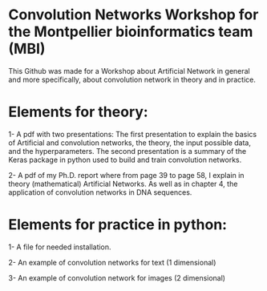 # Convolution Networks Workshop for the Montpellier bioinformatics team (MBI)

This Github was made for a Workshop about Artificial Network in general and more specifically, about convolution network
in theory and in practice.

# Elements for theory: 

1- A pdf with two presentations: The first presentation to explain the basics of Artificial and convolution networks, the theory, the input possible data, and the hyperparameters. 
The second presentation is a summary of the Keras package in python used to build and train convolution networks. 
   
2- A pdf of my Ph.D. report where from page 39 to page 58, I explain in theory (mathematical) Artificial Networks. 
   As well as in chapter 4, the application of convolution networks in DNA sequences. 
  
# Elements for practice in python:

1- A file for needed installation. 

2- An example of convolution networks for text (1 dimensional) 

3- An example of convolution network for images (2 dimensional)
